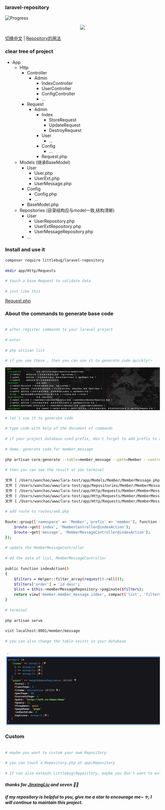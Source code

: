 
### laravel-repository

![Progress](http://progressed.io/bar/100?title=completed)  

<p align="center">
	<a href="https:www.littlebug.vip">
		<img src="http://littlebug.oss-cn-beijing.aliyuncs.com/www.littlebug.vip/favicon.ico" width="75">
	</a>
</p>


[切换中文](/README.zh-CN.md) | [Repository的用法](/docs/Repository.md)

### clear tree of project

* App
    * Http
        * Controller
            * Admin
                * IndexController
                * UserController
                * ConfigController
                * ...
        * Request
            * Admin
                * Index
                    * StoreRequest
                    * UpdateRequest
                    * DestroyRequest
                * User
                    * ...
                * Config
                    * ...
                * Request.php
    * Models (继承BaseModel)
        * User
            * User.php    
            * UserExt.php
            * UserMessage.php
        * Config
            * Config.php
            * ...
        * BaseModel.php
    * Repositories (目录结构应与model一致,结构清晰)
        * User
            * UserRepository.php
            * UserExtRepository.php
            * UserMessageRepository.php
        * ...
            
            
### Install and use it

```bash
composer require littlebug/laravel-repository

mkdir app/Http/Requests

# touch a base Request to validate data

# just like this
```

[Request.php](https://github.com/Wanchaochao/laravel-repository/blob/master/src/littlebug/Request/Request.php)

### About the commands to generate base code

```bash

# after register commands to your laravel project

# enter 

# php artisan list

# if you see these , then you can use it to generate code quickly!~
```

![commands of generate code](/docs/core-commands.png 'core of commands')

```bash
# let`s use it to generate code 

# type code with help of the document of commands

# if your project database used prefix, don`t forget to add prefix to app\config\database.php

# demo, generate code for member_message

php artisan core:generate --table=member_message --path=Member --controller=Member/MemberMessageController

# then you can see the result at you terminal

文件 [ /Users/wanchao/www/lara-test/app/Models/Member/MemberMessage.php ] 生成成功
文件 [ /Users/wanchao/www/lara-test/app/Repositories/Member/MemberMessageRepository.php ] 生成成功
文件 [ /Users/wanchao/www/lara-test/app/Http/Requests/Member/MemberMessage/UpdateRequest.php ] 生成成功
文件 [ /Users/wanchao/www/lara-test/app/Http/Requests/Member/MemberMessage/DestroyRequest.php ] 生成成功
文件 [ /Users/wanchao/www/lara-test/app/Http/Requests/Member/MemberMessage/StoreRequest.php ] 生成成功

# add route to routes/web.php

Route::group(['namespace' => 'Member','prefix' => 'member'], function ($route) {
    $route->get('index', 'MemberController@indexAction');
    $route->get('message', 'MemberMessageController@indexAction');
});

# update the MemberMessageController

# dd the data of list, MemberMessageController

public function indexAction()
{
    $filters = Helper::filter_array(request()->all());
    $filters['order'] = 'id desc';
    $list = $this->memberMessageRepository->paginate($filters);
    return view('member.member_message.index', compact('list', 'filters'));
}

# terminal

php artisan serve

vist localhost:8001/member/message

# you can also change the table exists in your database
 
```

![data of member message](/docs/data-list.jpg 'data of member message')


### Custom
```bash

# maybe you want to custom your owm Repository

# you can touch a Repository.php at app\Repository

# It can also extends Littlebug\Repository, maybe you don`t want to extends, it`s your choice

```

##### thanks for [JinxingLiu](https://mylovegy.github.io/blog/) and seven 💐🌹

##### if my repository is helpful to you, give me a star to encourage me~ ✨, I will continue to maintain this project.